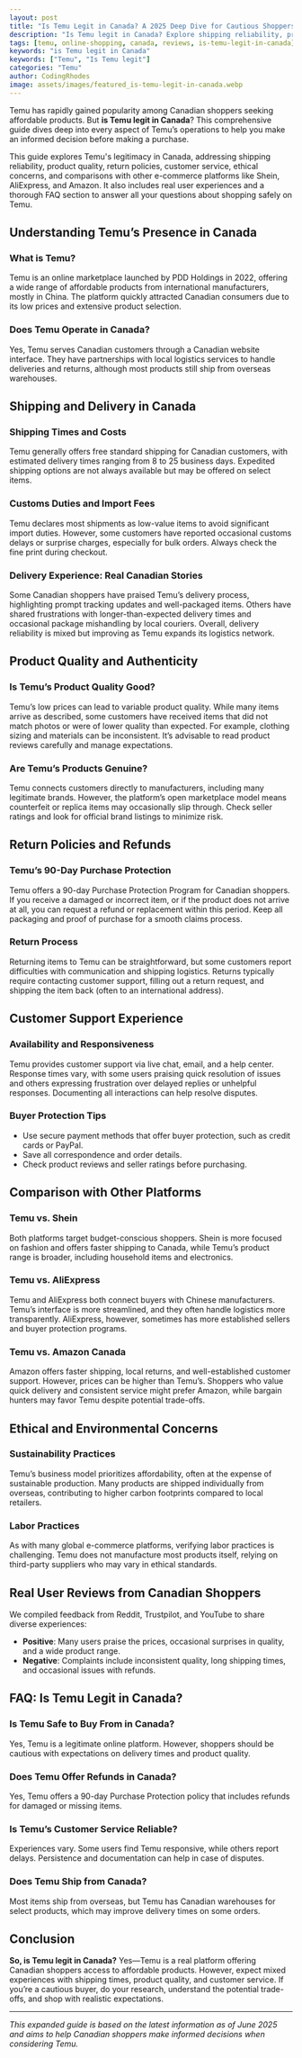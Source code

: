 ```yaml
---
layout: post
title: "Is Temu Legit in Canada? A 2025 Deep Dive for Cautious Shoppers"
description: "Is Temu legit in Canada? Explore shipping reliability, product quality, safety, and real user reviews to decide before you shop."
tags: [temu, online-shopping, canada, reviews, is-temu-legit-in-canada]
keywords: "is Temu legit in Canada"
keywords: ["Temu", "Is Temu legit"]
categories: "Temu"
author: CodingRhodes
image: assets/images/featured_is-temu-legit-in-canada.webp
---
```


Temu has rapidly gained popularity among Canadian shoppers seeking affordable products. But **is Temu legit in Canada**? This comprehensive guide dives deep into every aspect of Temu’s operations to help you make an informed decision before making a purchase.

This guide explores Temu's legitimacy in Canada, addressing shipping reliability, product quality, return policies, customer service, ethical concerns, and comparisons with other e-commerce platforms like Shein, AliExpress, and Amazon. It also includes real user experiences and a thorough FAQ section to answer all your questions about shopping safely on Temu.

## Understanding Temu’s Presence in Canada

### What is Temu?

Temu is an online marketplace launched by PDD Holdings in 2022, offering a wide range of affordable products from international manufacturers, mostly in China. The platform quickly attracted Canadian consumers due to its low prices and extensive product selection.

### Does Temu Operate in Canada?

Yes, Temu serves Canadian customers through a Canadian website interface. They have partnerships with local logistics services to handle deliveries and returns, although most products still ship from overseas warehouses.

## Shipping and Delivery in Canada

### Shipping Times and Costs

Temu generally offers free standard shipping for Canadian customers, with estimated delivery times ranging from 8 to 25 business days. Expedited shipping options are not always available but may be offered on select items.

### Customs Duties and Import Fees

Temu declares most shipments as low-value items to avoid significant import duties. However, some customers have reported occasional customs delays or surprise charges, especially for bulk orders. Always check the fine print during checkout.

### Delivery Experience: Real Canadian Stories

Some Canadian shoppers have praised Temu’s delivery process, highlighting prompt tracking updates and well-packaged items. Others have shared frustrations with longer-than-expected delivery times and occasional package mishandling by local couriers. Overall, delivery reliability is mixed but improving as Temu expands its logistics network.

## Product Quality and Authenticity

### Is Temu’s Product Quality Good?

Temu’s low prices can lead to variable product quality. While many items arrive as described, some customers have received items that did not match photos or were of lower quality than expected. For example, clothing sizing and materials can be inconsistent. It’s advisable to read product reviews carefully and manage expectations.

### Are Temu’s Products Genuine?

Temu connects customers directly to manufacturers, including many legitimate brands. However, the platform’s open marketplace model means counterfeit or replica items may occasionally slip through. Check seller ratings and look for official brand listings to minimize risk.

## Return Policies and Refunds

### Temu’s 90-Day Purchase Protection

Temu offers a 90-day Purchase Protection Program for Canadian shoppers. If you receive a damaged or incorrect item, or if the product does not arrive at all, you can request a refund or replacement within this period. Keep all packaging and proof of purchase for a smooth claims process.

### Return Process

Returning items to Temu can be straightforward, but some customers report difficulties with communication and shipping logistics. Returns typically require contacting customer support, filling out a return request, and shipping the item back (often to an international address).

## Customer Support Experience

### Availability and Responsiveness

Temu provides customer support via live chat, email, and a help center. Response times vary, with some users praising quick resolution of issues and others expressing frustration over delayed replies or unhelpful responses. Documenting all interactions can help resolve disputes.

### Buyer Protection Tips

* Use secure payment methods that offer buyer protection, such as credit cards or PayPal.
* Save all correspondence and order details.
* Check product reviews and seller ratings before purchasing.

## Comparison with Other Platforms

### Temu vs. Shein

Both platforms target budget-conscious shoppers. Shein is more focused on fashion and offers faster shipping to Canada, while Temu’s product range is broader, including household items and electronics.

### Temu vs. AliExpress

Temu and AliExpress both connect buyers with Chinese manufacturers. Temu’s interface is more streamlined, and they often handle logistics more transparently. AliExpress, however, sometimes has more established sellers and buyer protection programs.

### Temu vs. Amazon Canada

Amazon offers faster shipping, local returns, and well-established customer support. However, prices can be higher than Temu’s. Shoppers who value quick delivery and consistent service might prefer Amazon, while bargain hunters may favor Temu despite potential trade-offs.

## Ethical and Environmental Concerns

### Sustainability Practices

Temu’s business model prioritizes affordability, often at the expense of sustainable production. Many products are shipped individually from overseas, contributing to higher carbon footprints compared to local retailers.

### Labor Practices

As with many global e-commerce platforms, verifying labor practices is challenging. Temu does not manufacture most products itself, relying on third-party suppliers who may vary in ethical standards.

## Real User Reviews from Canadian Shoppers

We compiled feedback from Reddit, Trustpilot, and YouTube to share diverse experiences:

* **Positive**: Many users praise the prices, occasional surprises in quality, and a wide product range.
* **Negative**: Complaints include inconsistent quality, long shipping times, and occasional issues with refunds.

## FAQ: Is Temu Legit in Canada?

### Is Temu Safe to Buy From in Canada?

Yes, Temu is a legitimate online platform. However, shoppers should be cautious with expectations on delivery times and product quality.

### Does Temu Offer Refunds in Canada?

Yes, Temu offers a 90-day Purchase Protection policy that includes refunds for damaged or missing items.

### Is Temu’s Customer Service Reliable?

Experiences vary. Some users find Temu responsive, while others report delays. Persistence and documentation can help in case of disputes.

### Does Temu Ship from Canada?

Most items ship from overseas, but Temu has Canadian warehouses for select products, which may improve delivery times on some orders.

## Conclusion

**So, is Temu legit in Canada?** Yes—Temu is a real platform offering Canadian shoppers access to affordable products. However, expect mixed experiences with shipping times, product quality, and customer service. If you’re a cautious buyer, do your research, understand the potential trade-offs, and shop with realistic expectations.

---

*This expanded guide is based on the latest information as of June 2025 and aims to help Canadian shoppers make informed decisions when considering Temu.*
